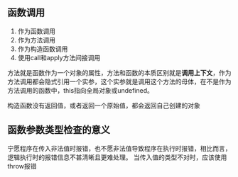 ## 函数调用
1. 作为函数调用
2. 作为方法调用
3. 作为构造函数调用
4. 使用call和apply方法间接调用

方法就是函数作为一个对象的属性，方法和函数的本质区别就是**调用上下文**，作为方法调用都会隐式引用一个实参，这个实参就是调用这个方法的母体，在不是作为方法调用的函数中，this指向全局对象或undefined。

构造函数没有返回值，或者返回一个原始值，都会返回自己创建的对象


## 函数参数类型检查的意义
宁愿程序在传入非法值时报错，也不愿非法值导致程序在执行时报错，相比而言，逻辑执行时的报错信息不甚清晰且更难处理。
当传入值的类型不对时，应该使用throw报错


